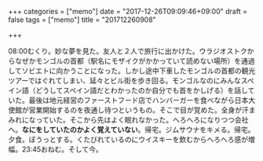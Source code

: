 +++
categories = ["memo"]
date = "2017-12-26T09:09:46+09:00"
draft = false
tags = ["memo"]
title = "201712260908"

+++

08:00むくり。妙な夢を見た。友人と２人で旅行に出かけた。ウラジオストクからなぜかモンゴルの首都（駅名にモザイクがかかっていて読めない場所）を通過してソビエトに向かうことになった。しかし途中下車したモンゴルの首都の観光ツアーではぐれてしまい、延々とビル街を歩き回る。モンゴルなのにみんなスペイン語（どうしてスペイン語だとわかったのか自分でも首をかしげる）を話していた。最後は地元経営のファーストフード店でハンバーガーを食べながら日本大使館が営業開始するのを夜通し待つというもの。そこで目が覚めた。全身が汗まみれになっていた。そこから先はよく眠れなかった。へろへろになりつつ会社へ。**なにをしていたのかよく覚えていない**。帰宅。ジムサウナをキメる。帰宅。夕食。ぼうっとする。くたびれているのにウイスキーを飲むからへろへろ感が増幅。23:45おねむ。そして今。
